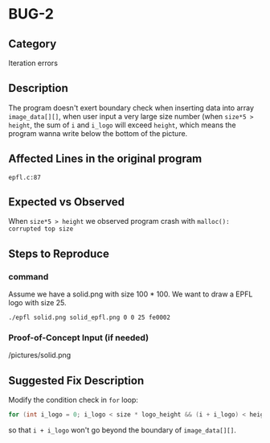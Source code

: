 # BUG-2
## Category
Iteration errors

## Description
The program doesn't exert boundary check when inserting data into array `image_data[][]`, when user input a very large size number (when `size*5 > height`, the sum of `i` and `i_logo` will exceed `height`, which means the program wanna write below the bottom of the picture.

## Affected Lines in the original program
`epfl.c:87`

## Expected vs Observed
When `size*5 > height` we observed program crash with `malloc(): corrupted top size`

## Steps to Reproduce
### command
Assume we have a solid.png with size 100 * 100. We want to draw a EPFL logo with size 25.
```shell
./epfl solid.png solid_epfl.png 0 0 25 fe0002
```

### Proof-of-Concept Input (if needed)
/pictures/solid.png

## Suggested Fix Description
Modify the condition check in `for` loop:
```c
for (int i_logo = 0; i_logo < size * logo_height && (i + i_logo) < height; i_logo++)
```
so that `i + i_logo` won't go beyond the boundary of `image_data[][]`.